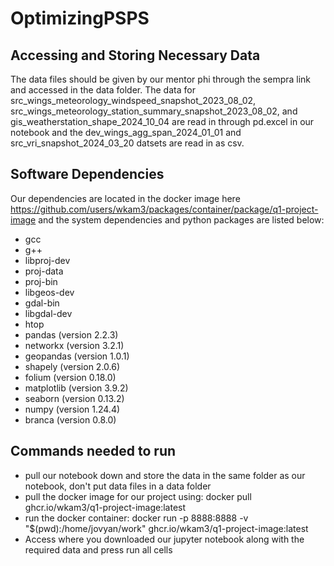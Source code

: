 # OptimizingPSPS

## Accessing and Storing Necessary Data
The data files should be given by our mentor phi through the sempra link and accessed in the data folder. The data for src_wings_meteorology_windspeed_snapshot_2023_08_02, src_wings_meteorology_station_summary_snapshot_2023_08_02, and gis_weatherstation_shape_2024_10_04 are read in through pd.excel in our notebook and the dev_wings_agg_span_2024_01_01 and src_vri_snapshot_2024_03_20 datsets are read in as csv.

## Software Dependencies
Our dependencies are located in the docker image here https://github.com/users/wkam3/packages/container/package/q1-project-image and the system dependencies and python packages are listed below:
  - gcc
  - g++
  - libproj-dev
  - proj-data
  - proj-bin
  - libgeos-dev
  - gdal-bin
  - libgdal-dev
  - htop
- pandas (version 2.2.3)
- networkx (version 3.2.1)
- geopandas (version 1.0.1)
- shapely (version 2.0.6)
- folium (version 0.18.0)
- matplotlib (version 3.9.2)
- seaborn (version 0.13.2)
- numpy (version 1.24.4)
- branca (version 0.8.0)

## Commands needed to run
  - pull our notebook down and store the data in the same folder as our notebook, don't put data files in a data folder
  - pull the docker image for our project using: docker pull ghcr.io/wkam3/q1-project-image:latest
  - run the docker container: docker run -p 8888:8888 -v "$(pwd):/home/jovyan/work" ghcr.io/wkam3/q1-project-image:latest
  - Access where you downloaded our jupyter notebook along with the required data and press run all cells
  
